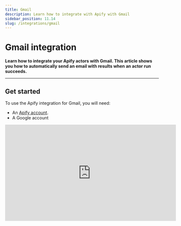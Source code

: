 ```yaml
---
title: Gmail
description: Learn how to integrate with Apify with Gmail
sidebar_position: 11.14
slug: /integrations/gmail
---
```


# Gmail integration

**Learn how to integrate your Apify actors with Gmail. This article shows you how to automatically send an email with results when an actor run succeeds.**

---

## Get started

To use the Apify integration for Gmail, you will need:

- An [Apify account](https://console.apify.com/).
- A Google account

<iframe width="560" height="315" src="https://www.youtube-nocookie.com/embed/BcFexrRxzdM" title="YouTube video player" frameborder="0" allow="accelerometer; autoplay; clipboard-write; encrypted-media; gyroscope; picture-in-picture; web-share" allowfullscreen></iframe>
